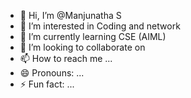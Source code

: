 - 👋 Hi, I’m @Manjunatha S
- 👀 I’m interested in Coding and network
- 🌱 I’m currently learning CSE (AIML)
- 💞️ I’m looking to collaborate on 
- 📫 How to reach me ...
- 😄 Pronouns: ...
- ⚡ Fun fact: ...

<!---
Manjunatha2005/Manjunatha2005 is a ✨ special ✨ repository because its `README.md` (this file) appears on your GitHub profile.
You can click the Preview link to take a look at your changes.
--->
